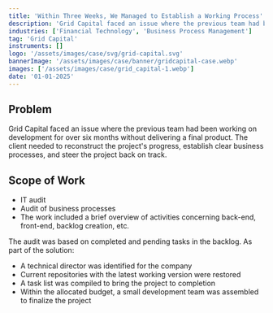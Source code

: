 ```yaml
---
title: 'Within Three Weeks, We Managed to Establish a Working Process'
description: 'Grid Capital faced an issue where the previous team had been working on development for over six months without delivering a final product.'
industries: ['Financial Technology', 'Business Process Management']
tag: 'Grid Capital'
instruments: []
logo: '/assets/images/case/svg/grid-capital.svg'
bannerImage: '/assets/images/case/banner/gridcapital-case.webp'
images: ['/assets/images/case/grid_capital-1.webp']
date: '01-01-2025'
---
```


## Problem

Grid Capital faced an issue where the previous team had been working on development for over six months without delivering a final product. The client needed to reconstruct the project's progress, establish clear business processes, and steer the project back on track.

## Scope of Work

- IT audit
- Audit of business processes
- The work included a brief overview of activities concerning back-end, front-end, backlog creation, etc.

<p>
The audit was based on completed and pending tasks in the backlog. As part of the solution:
</p>

- A technical director was identified for the company
- Current repositories with the latest working version were restored
- A task list was compiled to bring the project to completion
- Within the allocated budget, a small development team was assembled to finalize the project
